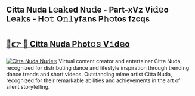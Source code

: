 ## Citta Nuda L𝚎a𝚔ed N𝚞𝚍e - Part-xVz Vi𝚍𝚎o L𝚎a𝚔s - H𝚘𝚝 O𝚗𝚕yf𝚊ns P𝚑𝚘tos fzcqs

# <h2><a href="http://kf3z0xg.oniu.top/?m=Citta+Nuda">🔗👉 🔴 Citta Nuda P𝚑ot𝚘𝚜 V𝚒d𝚎o</a></h2>

[![Citta Nuda Nu𝚍e𝚜](https://i.imgur.com/0qMVB7G.gif)](http://kf3z0xg.oniu.top/?m=Citta+Nuda)
Virtual content creator and entertainer Citta Nuda, recognized for distributing dance and lifestyle inspiration through trending dance trends and short videos. Outstanding mime artist Citta Nuda, recognized for their remarkable abilities and achievements in the art of silent storytelling.  
